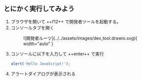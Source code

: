## とにかく実行してみよう

1. ブラウザを開いて ++f12++ で開発者ツールを起動する。
2. コンソールタブを開く
    <figure markdown>
        ![開発者ルーツ](../../assets/images/dev_tool.drawio.svg){ width="auto" }
    </figure>
3. コンソールに以下を入力して ++enter++ で実行
    ```javascript
    alert('Hello JavaScript!');
    ```
4. アラートダイアログが表示される
